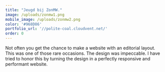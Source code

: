 ```yaml
---
title: "Jeugd bij ZonMW."
image: /uploads/zonmw1.png
mobile_image: /uploads/zonmw2.png
color: '#968D86'
portfolio_url: '//polite-coal.cloudvent.net/'
order: 0
---
```


Not often you get the chance to make a website with an editorial layout. This was one of those rare occasions. The design was impeccable. I have tried to honor this by turning the design in a perfectly responsive and performant website.